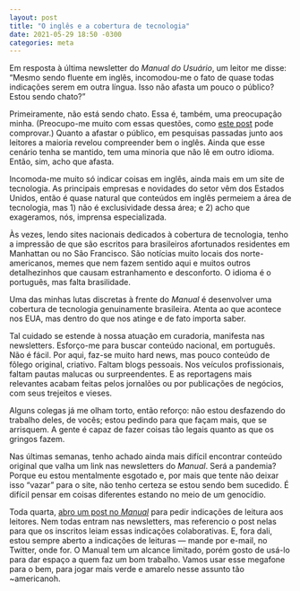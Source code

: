 ```yaml
---
layout: post
title: "O inglês e a cobertura de tecnologia"
date: 2021-05-29 18:50 -0300
categories: meta
---
```

Em resposta à última newsletter do _Manual do Usuário_, um leitor me disse: “Mesmo sendo fluente em inglês, incomodou-me o fato de quase todas indicações serem em outra língua. Isso não afasta um pouco o público? Estou sendo chato?”

Primeiramente, não está sendo chato. Essa é, também, uma preocupação minha. (Preocupo-me muito com essas questões, como [este post](https://manualdousuario.net/notch-entalhe-telas-celular/) pode comprovar.) Quanto a afastar o público, em pesquisas passadas junto aos leitores a maioria revelou compreender bem o inglês. Ainda que esse cenário tenha se mantido, tem uma minoria que não lê em outro idioma. Então, sim, acho que afasta.

Incomoda-me muito só indicar coisas em inglês, ainda mais em um site de tecnologia. As principais empresas e novidades do setor vêm dos Estados Unidos, então é quase natural que conteúdos em inglês permeiem a área de tecnologia, mas 1) não é exclusividade dessa área; e 2) acho que exageramos, nós, imprensa especializada.

Às vezes, lendo sites nacionais dedicados à cobertura de tecnologia, tenho a impressão de que são escritos para brasileiros afortunados residentes em Manhattan ou no São Francisco. São notícias muito locais dos norte-americanos, memes que nem fazem sentido aqui e muitos outros detalhezinhos que causam estranhamento e desconforto. O idioma é o português, mas falta brasilidade.

Uma das minhas lutas discretas à frente do _Manual_ é desenvolver uma cobertura de tecnologia genuinamente brasileira. Atenta ao que acontece nos EUA, mas dentro do que nos atinge e de fato importa saber.

Tal cuidado se estende à nossa atuação em curadoria, manifesta nas newsletters. Esforço-me para buscar conteúdo nacional, em português. Não é fácil. Por aqui, faz-se muito hard news, mas pouco conteúdo de fôlego original, criativo. Faltam blogs pessoais. Nos veículos profissionais, faltam pautas malucas ou surpreendentes. E as reportagens mais relevantes acabam feitas pelos jornalões ou por publicações de negócios, com seus trejeitos e vieses.

Alguns colegas já me olham torto, então reforço: não estou desfazendo do trabalho deles, de vocês; estou pedindo para que façam mais, que se arrisquem. A gente é capaz de fazer coisas tão legais quanto as que os gringos fazem.

Nas últimas semanas, tenho achado ainda mais difícil encontrar conteúdo original que valha um link nas newsletters do _Manual_. Será a pandemia? Porque eu estou mentalmente esgotado e, por mais que tente não deixar isso “vazar” para o site, não tenho certeza se estou sendo bem sucedido. É difícil pensar em coisas diferentes estando no meio de um genocídio. 

Toda quarta, [abro um post no _Manual_](https://manualdousuario.net/tag/indicacoes-de-leitura/) para pedir indicações de leitura aos leitores. Nem todas entram nas newsletters, mas referencio o post nelas para que os inscritos leiam essas indicações colaborativas. E, fora dali, estou sempre aberto a indicações de leituras — mande por e-mail, no Twitter, onde for. O Manual tem um alcance limitado, porém gosto de usá-lo para dar espaço a quem faz um bom trabalho. Vamos usar esse megafone para o bem, para jogar mais verde e amarelo nesse assunto tão ~americanoh.